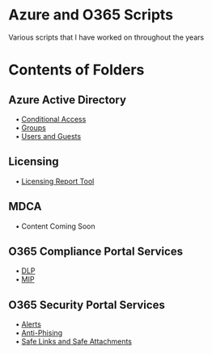 # Azure and O365 Scripts
Various scripts that I have worked on throughout the years


<H1> Contents of Folders </H1>
<h2> Azure Active Directory </h2>
&emsp;• <a href="https://github.com/Leafry/AzureAndO365Scripts/tree/main/Azure_Active_Directory/Conditional_Access">Conditional Access</a></br>
&emsp;• <a href="https://github.com/Leafry/AzureAndO365Scripts/tree/main/Azure_Active_Directory/Groups">Groups</a></br>
&emsp;• <a href="https://github.com/Leafry/AzureAndO365Scripts/tree/main/Azure_Active_Directory/Users_and_Guests">Users and Guests</a></br>

<h2> Licensing </h2>
&emsp;• <a href="https://github.com/Leafry/AzureAndO365Scripts/tree/main/Licensing/O365UserLicenseReport">Licensing Report Tool</a></br>

<h2> MDCA </h2>
&emsp;• Content Coming Soon</br>

<h2> O365 Compliance Portal Services </h2>
&emsp;• <a href="https://github.com/Leafry/AzureAndO365Scripts/tree/main/O365_Compliance_Portal_Services/DLP">DLP</a></br>
&emsp;• <a href="https://github.com/Leafry/AzureAndO365Scripts/tree/main/O365_Compliance_Portal_Services/MIP">MIP</a></br>

<h2> O365 Security Portal Services </h2>
&emsp;• <a href="https://github.com/Leafry/AzureAndO365Scripts/tree/main/O365_Security_Portal_Services/Alerts">Alerts</a></br>
&emsp;• <a href="https://github.com/Leafry/AzureAndO365Scripts/tree/main/O365_Security_Portal_Services/Anti_Phishing">Anti-Phising</a></br>
&emsp;• <a href="https://github.com/Leafry/AzureAndO365Scripts/tree/main/O365_Security_Portal_Services/Safe_Links_and_Safe_Attachments">Safe Links and Safe Attachments</a></br>
